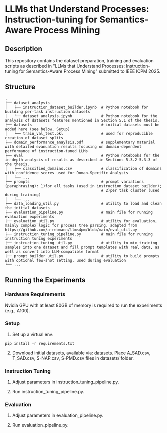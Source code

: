 # LLMs that Understand Processes: Instruction-tuning for Semantics-Aware Process Mining

## Description
This repository contains the dataset preparation, training and evaluation scripts as described in "LLMs that Understand Processes: Instruction-tuning for Semantics-Aware Process Mining" submitted to IEEE ICPM 2025.

## Structure
```
.
├── dataset_analysis
│   ├── instruction_dataset_builder.ipynb  # Python notebook for building per-task instruction datasets                     
│   └── dataset_analysis.ipynb             # Python notebook for the analysis of datasets features mentioned in Section 5.1 of the thesis.
├── datasets                               # initial datasets must be added here (see below, Setup)
│   └── train_val_test.pkl                 # used for reproducible creation of dataset splits
├── domain_performance_anaylsis.pdf        # supplementary material with detailed evanuation results focusing on domain-dependent performance of instruction-tuned LLMs
├── eval                                   # Python notebooks for the in-depth analysis of results as described in Sections 5.3.2-5.3.3 of the thesis.
│   ├── classified_domains.csv             # classification of domains with confidence scores used for Doman-Specific Analysis
│   └── ... 
├── prompts                                # prompt variations (paraphrasing): 1)for all tasks (used in instruction_dataset_builder);
                                           # 2)per task cluster (used during training)
│   └── ... 
├── data_loading_util.py                   # utility to load and clean the initial datasets
├── evaluation_pipeline.py                 # main file for running evaluation experiments
├── evaluation_util.py                     # utility for evaluation, mainly complex logic for process tree parsing. adapted from https://github.com/a-rebmann/llms4pm/blob/main/eval_util.py
├── instruction_tuning_pipeline.py         # main file for running instruction tuning experiments
├── instruction_tuning_util.py             # utility to mix training samples into one dataset and fill prompt templates with real data, as well as convert into LLM-compatible format
├── prompt_builder_util.py                 # utility to build prompts with optional few-shot setting, used during evaluation
└── ...
```

## Running the Experiments

### Hardware Requirements
Nvidia GPU with at least 80GB of memory is required to run the experiments (e.g., A100).

### Setup 

1. Set up a virtual env:

```shell
pip install -r requirements.txt
```

2. Download initial datasets, available via: [datasets](https://zenodo.org/records/14273161). Place A_SAD.csv, T_SAD.csv, S-NAP.csv, S-PMD.csv files in datasets/ folder.

### Instruction Tuning

1. Adjust parameters in instruction_tuning_pipeline.py.

2. Run instruction_tuning_pipeline.py.

### Evaluation

1. Adjust parameters in evaluation_pipeline.py.

2. Run evaluation_pipeline.py.
